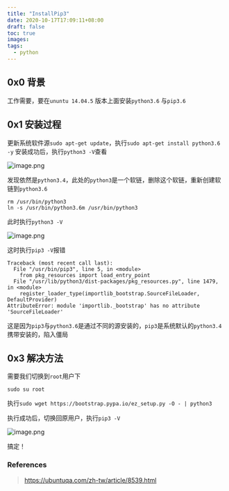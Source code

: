 ```yaml
---
title: "InstallPip3"
date: 2020-10-17T17:09:11+08:00
draft: false
toc: true
images:
tags: 
  - python
---
```


## 0x0 背景

工作需要，要在`ununtu 14.04.5` 版本上面安装`python3.6` 与`pip3.6` 

## 0x1 安装过程

更新系统软件源`sudo apt-get update`，执行`sudo apt-get install python3.6 -y` 安装成功后，执行`python3 -V`查看

![image.png](https://i.loli.net/2020/10/17/h9erQ4qmPfFKptT.png)

发现依然是`python3.4`，此处的`python3`是一个软链，删除这个软链，重新创建软链到`python3.6` 

```shell
rm /usr/bin/python3
ln -s /usr/bin/python3.6m /usr/bin/python3
```

此时执行`python3 -V`

![image.png](https://i.loli.net/2020/10/17/DFW68yMcx73A5PU.png)

这时执行`pip3 -V`报错

```
Traceback (most recent call last):
  File "/usr/bin/pip3", line 5, in <module>
    from pkg_resources import load_entry_point
  File "/usr/lib/python3/dist-packages/pkg_resources.py", line 1479, in <module>
    register_loader_type(importlib_bootstrap.SourceFileLoader, DefaultProvider)
AttributeError: module 'importlib._bootstrap' has no attribute 'SourceFileLoader'
```

这是因为`pip3`与`python3.6`是通过不同的源安装的，`pip3`是系统默认的`python3.4`携带安装的，陷入僵局

## 0x3 解决方法

需要我们切换到`root`用户下

```shell
sudo su root
```

执行`sudo wget https://bootstrap.pypa.io/ez_setup.py -O - | python3`

执行成功后，切换回原用户，执行`pip3 -V`

![image.png](https://i.loli.net/2020/10/17/WFQouPmfaqzhl95.png)

搞定！



### References

> https://ubuntuqa.com/zh-tw/article/8539.html

